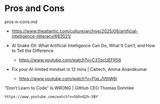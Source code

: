 # Pros and Cons

pros-n-cons.md

*   https://www.theatlantic.com/culture/archive/2025/06/artificial-intelligence-illiteracy/683021/

*   AI Snake Oil: What Artificial Intelligence Can Do, What It Can’t, and How to Tell the Difference

    *   https://www.youtube.com/watch?v=C3TqcUEFR58

*   Fix your AI-limited mindset in 12 mins | Caltech, Anima Anandkumar

    *   https://www.youtube.com/watch?v=FIxLJVthW6I

"Don’t Learn to Code" Is WRONG | GitHub CEO Thomas Dohmke

    https://www.youtube.com/watch?v=5UhnQ2h-5BY
